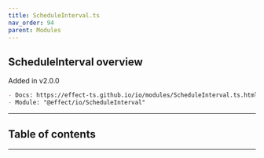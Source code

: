 ```yaml
---
title: ScheduleInterval.ts
nav_order: 94
parent: Modules
---
```


## ScheduleInterval overview

Added in v2.0.0

```md
- Docs: https://effect-ts.github.io/io/modules/ScheduleInterval.ts.html
- Module: "@effect/io/ScheduleInterval"
```

---

<h2 class="text-delta">Table of contents</h2>

---
